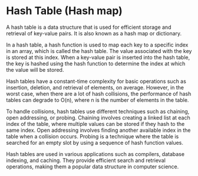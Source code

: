 # Hash Table (Hash map)

A hash table is a data structure that is used for efficient storage and retrieval of key-value pairs. It is also known as a hash map or dictionary.

In a hash table, a hash function is used to map each key to a specific index in an array, which is called the hash table. The value associated with the key is stored at this index. When a key-value pair is inserted into the hash table, the key is hashed using the hash function to determine the index at which the value will be stored.

Hash tables have a constant-time complexity for basic operations such as insertion, deletion, and retrieval of elements, on average. However, in the worst case, when there are a lot of hash collisions, the performance of hash tables can degrade to O(n), where n is the number of elements in the table.

To handle collisions, hash tables use different techniques such as chaining, open addressing, or probing. Chaining involves creating a linked list at each index of the table, where multiple values can be stored if they hash to the same index. Open addressing involves finding another available index in the table when a collision occurs. Probing is a technique where the table is searched for an empty slot by using a sequence of hash function values.

Hash tables are used in various applications such as compilers, database indexing, and caching. They provide efficient search and retrieval operations, making them a popular data structure in computer science.
